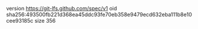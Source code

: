 version https://git-lfs.github.com/spec/v1
oid sha256:493500fb221d368ea45ddc93fe70eb358e9479ecd632eba111b8e10cee93185c
size 356
